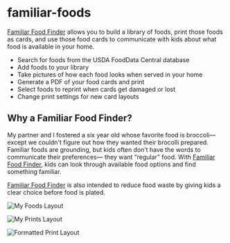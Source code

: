 # familiar-foods
 
[Familiar Food Finder](http://familiar.royfranke.com/) allows you to build a library of foods, print those foods as cards, and use those food cards to communicate with kids about what food is available in your home.

- Search for foods from the USDA FoodData Central database
- Add foods to your library
- Take pictures of how each food looks when served in your home
- Generate a PDF of your food cards and print
- Select foods to reprint when cards get damaged or lost
- Change print settings for new card layouts

## Why a Familiar Food Finder?
My partner and I fostered a six year old whose favorite food is broccoli— except we couldn't figure out how they wanted their brocolli prepared. Familiar foods are grounding, but kids often don’t have the words to communicate their preferences— they want “regular” food. With [Familiar Food Finder](http://familiar.royfranke.com/), kids can look through available food options and find something familiar.

[Familiar Food Finder](http://familiar.royfranke.com/) is also intended to reduce food waste by giving kids a clear choice before food is plated.

![My Foods Layout](http://familiar.royfranke.com/legacy/images/myfoods_layout.png)

![My Prints Layout](http://familiar.royfranke.com/legacy/images/myprints_layout.png)

![Formatted Print Layout](http://familiar.royfranke.com/legacy/images/print_layout.png)
